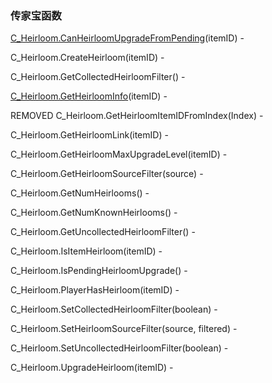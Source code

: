 ### 传家宝函数

[C\_Heirloom.CanHeirloomUpgradeFromPending](https://wow.gamepedia.com/API_C_Heirloom.CanHeirloomUpgradeFromPending)\(itemID\) - 

C\_Heirloom.CreateHeirloom\(itemID\) - 

C\_Heirloom.GetCollectedHeirloomFilter\(\) - 

[C\_Heirloom.GetHeirloomInfo](https://wow.gamepedia.com/API_C_Heirloom.GetHeirloomInfo)\(itemID\) - 

REMOVED C\_Heirloom.GetHeirloomItemIDFromIndex\(Index\) - 

C\_Heirloom.GetHeirloomLink\(itemID\) - 

C\_Heirloom.GetHeirloomMaxUpgradeLevel\(itemID\) - 

C\_Heirloom.GetHeirloomSourceFilter\(source\) - 

C\_Heirloom.GetNumHeirlooms\(\) - 

C\_Heirloom.GetNumKnownHeirlooms\(\) - 

C\_Heirloom.GetUncollectedHeirloomFilter\(\) - 

C\_Heirloom.IsItemHeirloom\(itemID\) - 

C\_Heirloom.IsPendingHeirloomUpgrade\(\) - 

C\_Heirloom.PlayerHasHeirloom\(itemID\) - 

C\_Heirloom.SetCollectedHeirloomFilter\(boolean\) - 

C\_Heirloom.SetHeirloomSourceFilter\(source, filtered\) - 

C\_Heirloom.SetUncollectedHeirloomFilter\(boolean\) - 

C\_Heirloom.UpgradeHeirloom\(itemID\) - 




